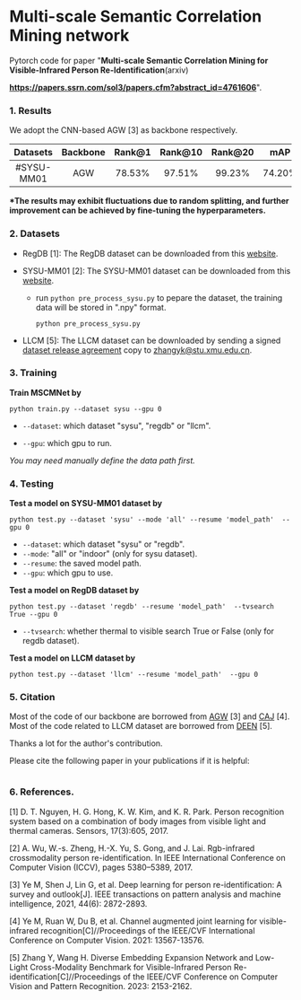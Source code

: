 # Multi-scale Semantic Correlation Mining network
Pytorch code for paper "**Multi-scale Semantic Correlation Mining for Visible-Infrared Person Re-Identification**(arxiv)

**https://papers.ssrn.com/sol3/papers.cfm?abstract_id=4761606**".

### 1. Results
We adopt the CNN-based AGW [3] as backbone respectively.

|   Datasets   | Backbone | Rank@1  | Rank@10| Rank@20  | mAP     |  mINP |  Model |  - |
|:-------:|:---:|:-------:|:-------:|:-------:|:-------:|:-------:|:-------:|:-------:|
|#SYSU-MM01  | AGW      |  78.53% |  97.51% | 99.23% | 74.20% | 61.29% |[GoogleDrive](https://drive.google.com/file/d/1OAEmkAypXOnenN6N7y9EyO0V6Yj9olbW/view?usp=drive_link)|[Baidu Netdisk](https://pan.baidu.com/s/1frF-t4RESeFgT8j3BFnpzg?)|

**\*The results may exhibit fluctuations due to random splitting, and further improvement can be achieved by fine-tuning the hyperparameters.**

### 2. Datasets

- RegDB [1]: The RegDB dataset can be downloaded from this [website](http://dm.dongguk.edu/link.html).

- SYSU-MM01 [2]: The SYSU-MM01 dataset can be downloaded from this [website](http://isee.sysu.edu.cn/project/RGBIRReID.htm).

  - run `python pre_process_sysu.py` to pepare the dataset, the training data will be stored in ".npy" format.

    ```
    python pre_process_sysu.py
    ```

- LLCM [5]: The LLCM dataset can be downloaded by sending a signed [dataset release agreement](https://github.com/ZYK100/LLCM/blob/main/Agreement/LLCM%20DATASET%20RELEASE%20AGREEMENT.pdf) copy to zhangyk@stu.xmu.edu.cn. 


### 3. Training


**Train MSCMNet by**

```
python train.py --dataset sysu --gpu 0
```
- `--dataset`: which dataset "sysu", "regdb" or "llcm".

- `--gpu`: which gpu to run.

*You may need manually define the data path first.*



### 4. Testing

**Test a model on SYSU-MM01 dataset by**

```
python test.py --dataset 'sysu' --mode 'all' --resume 'model_path'  --gpu 0
```
  - `--dataset`: which dataset "sysu" or "regdb".
  - `--mode`: "all" or "indoor"  (only for sysu dataset).
  - `--resume`: the saved model path.
  - `--gpu`: which gpu to use.



**Test a model on RegDB dataset by**

```
python test.py --dataset 'regdb' --resume 'model_path'  --tvsearch True --gpu 0
```

  - `--tvsearch`:  whether thermal to visible search  True or False (only for regdb dataset).


**Test a model on LLCM dataset by**

```
python test.py --dataset 'llcm' --resume 'model_path'  --gpu 0
```




### 5. Citation

Most of the code of our backbone are borrowed from [AGW](https://github.com/mangye16/Cross-Modal-Re-ID-baseline) [3] and [CAJ](https://github.com/mangye16/Cross-Modal-Re-ID-baseline) [4]. Most of the code related to LLCM dataset are borrowed from [DEEN](https://github.com/mangye16/Cross-Modal-Re-ID-baseline) [5]. 

Thanks a lot for the author's contribution.

Please cite the following paper in your publications if it is helpful:

```

```

###  6. References.

[1] D. T. Nguyen, H. G. Hong, K. W. Kim, and K. R. Park. Person recognition system based on a combination of body images from visible light and thermal cameras. Sensors, 17(3):605, 2017.

[2] A. Wu, W.-s. Zheng, H.-X. Yu, S. Gong, and J. Lai. Rgb-infrared crossmodality person re-identification. In IEEE International Conference on Computer Vision (ICCV), pages 5380–5389, 2017.

[3] Ye M, Shen J, Lin G, et al. Deep learning for person re-identification: A survey and outlook[J]. IEEE transactions on pattern analysis and machine intelligence, 2021, 44(6): 2872-2893.

[4] Ye M, Ruan W, Du B, et al. Channel augmented joint learning for visible-infrared recognition[C]//Proceedings of the IEEE/CVF International Conference on Computer Vision. 2021: 13567-13576.

[5] Zhang Y, Wang H. Diverse Embedding Expansion Network and Low-Light Cross-Modality Benchmark for Visible-Infrared Person Re-identification[C]//Proceedings of the IEEE/CVF Conference on Computer Vision and Pattern Recognition. 2023: 2153-2162.
